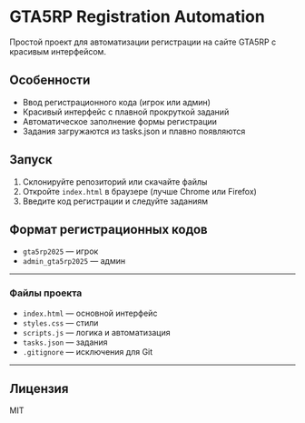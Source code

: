 # GTA5RP Registration Automation

Простой проект для автоматизации регистрации на сайте GTA5RP с красивым интерфейсом.

## Особенности

- Ввод регистрационного кода (игрок или админ)
- Красивый интерфейс с плавной прокруткой заданий
- Автоматическое заполнение формы регистрации
- Задания загружаются из tasks.json и плавно появляются

## Запуск

1. Склонируйте репозиторий или скачайте файлы
2. Откройте `index.html` в браузере (лучше Chrome или Firefox)
3. Введите код регистрации и следуйте заданиям

## Формат регистрационных кодов

- `gta5rp2025` — игрок
- `admin_gta5rp2025` — админ

---

### Файлы проекта

- `index.html` — основной интерфейс
- `styles.css` — стили
- `scripts.js` — логика и автоматизация
- `tasks.json` — задания
- `.gitignore` — исключения для Git

---

## Лицензия

MIT

